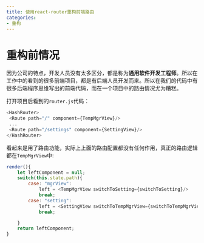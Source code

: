 ```yaml
---
title: 使用react-router重构前端路由
categories:
- 重构
---
```


# 重构前情况

因为公司的特点，开发人员没有太多区分，都是称为**通用软件开发工程师**。所以在工作中的看到的很多前端项目，都是有后端人员开发而来。所以在我们的代码中有很多后端程序思维写出的前端代码，而在一个项目中的路由情况尤为糟糕。

打开项目后看到的`router.js`代码：

```js
<HashRouter>
 <Route path="/" component={TempMgrView}/>
 ...
 <Route path="/settings" component={SettingView}/>
</HashRouter>
```

看起来是用了路由功能，实际上上面的路由配置都没有任何作用，真正的路由逻辑都在`TempMgrView`中:

```js
render(){
    let leftComponent = null;
    switch(this.state.path){
        case: "mgrView":
            left = <TempMgrView switchToSetting={switchToSetting}/>
            break;
        case: "setting":
            left = <SettingView switchToTempMgrView={switchToTempMgrView}/>
            break;    

    }
    return leftComponent;
}
```


